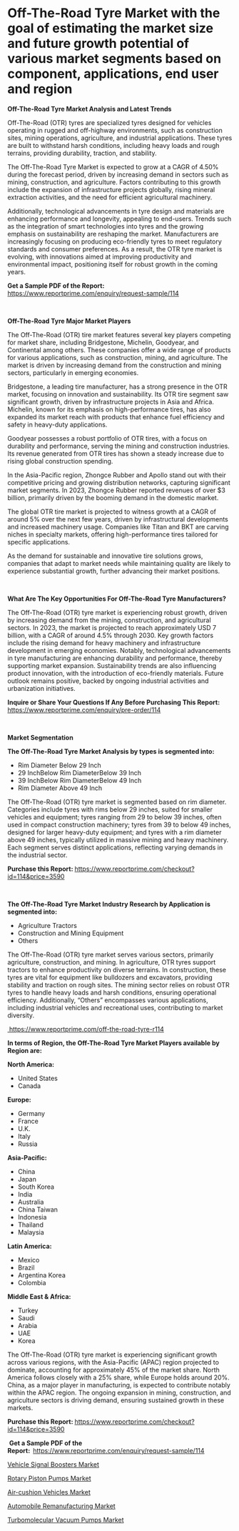 <p><h1>Off-The-Road Tyre Market with the goal of estimating the market size and future growth potential of various market segments based on component, applications, end user and region</h1></p><p><strong>Off-The-Road Tyre Market Analysis and Latest Trends</strong></p>
<p><p>Off-The-Road (OTR) tyres are specialized tyres designed for vehicles operating in rugged and off-highway environments, such as construction sites, mining operations, agriculture, and industrial applications. These tyres are built to withstand harsh conditions, including heavy loads and rough terrains, providing durability, traction, and stability. </p><p>The Off-The-Road Tyre Market is expected to grow at a CAGR of 4.50% during the forecast period, driven by increasing demand in sectors such as mining, construction, and agriculture. Factors contributing to this growth include the expansion of infrastructure projects globally, rising mineral extraction activities, and the need for efficient agricultural machinery. </p><p>Additionally, technological advancements in tyre design and materials are enhancing performance and longevity, appealing to end-users. Trends such as the integration of smart technologies into tyres and the growing emphasis on sustainability are reshaping the market. Manufacturers are increasingly focusing on producing eco-friendly tyres to meet regulatory standards and consumer preferences. As a result, the OTR tyre market is evolving, with innovations aimed at improving productivity and environmental impact, positioning itself for robust growth in the coming years.</p></p>
<p><strong>Get a Sample PDF of the Report:&nbsp;</strong> <a href="https://www.reportprime.com/enquiry/request-sample/114">https://www.reportprime.com/enquiry/request-sample/114</a></p>
<p>&nbsp;</p>
<p><strong>Off-The-Road Tyre Major Market Players</strong></p>
<p><p>The Off-The-Road (OTR) tire market features several key players competing for market share, including Bridgestone, Michelin, Goodyear, and Continental among others. These companies offer a wide range of products for various applications, such as construction, mining, and agriculture. The market is driven by increasing demand from the construction and mining sectors, particularly in emerging economies.</p><p>Bridgestone, a leading tire manufacturer, has a strong presence in the OTR market, focusing on innovation and sustainability. Its OTR tire segment saw significant growth, driven by infrastructure projects in Asia and Africa. Michelin, known for its emphasis on high-performance tires, has also expanded its market reach with products that enhance fuel efficiency and safety in heavy-duty applications.</p><p>Goodyear possesses a robust portfolio of OTR tires, with a focus on durability and performance, serving the mining and construction industries. Its revenue generated from OTR tires has shown a steady increase due to rising global construction spending.</p><p>In the Asia-Pacific region, Zhongce Rubber and Apollo stand out with their competitive pricing and growing distribution networks, capturing significant market segments. In 2023, Zhongce Rubber reported revenues of over $3 billion, primarily driven by the booming demand in the domestic market.</p><p>The global OTR tire market is projected to witness growth at a CAGR of around 5% over the next few years, driven by infrastructural developments and increased machinery usage. Companies like Titan and BKT are carving niches in specialty markets, offering high-performance tires tailored for specific applications.</p><p>As the demand for sustainable and innovative tire solutions grows, companies that adapt to market needs while maintaining quality are likely to experience substantial growth, further advancing their market positions.</p></p>
<p>&nbsp;</p>
<p><strong>What Are The Key Opportunities For Off-The-Road Tyre Manufacturers?</strong></p>
<p><p>The Off-The-Road (OTR) tyre market is experiencing robust growth, driven by increasing demand from the mining, construction, and agricultural sectors. In 2023, the market is projected to reach approximately USD 7 billion, with a CAGR of around 4.5% through 2030. Key growth factors include the rising demand for heavy machinery and infrastructure development in emerging economies. Notably, technological advancements in tyre manufacturing are enhancing durability and performance, thereby supporting market expansion. Sustainability trends are also influencing product innovation, with the introduction of eco-friendly materials. Future outlook remains positive, backed by ongoing industrial activities and urbanization initiatives.</p></p>
<p><strong>Inquire or Share Your Questions If Any Before Purchasing This Report:</strong> <a href="https://www.reportprime.com/enquiry/pre-order/114">https://www.reportprime.com/enquiry/pre-order/114</a></p>
<p>&nbsp;</p>
<p><strong>Market Segmentation</strong></p>
<p><strong>The Off-The-Road Tyre Market Analysis by types is segmented into:</strong></p>
<p><ul><li>Rim Diameter Below 29 Inch</li><li>29 InchBelow Rim DiameterBelow 39 Inch</li><li>39 InchBelow Rim DiameterBelow 49 Inch</li><li>Rim Diameter Above 49 Inch</li></ul></p>
<p><p>The Off-The-Road (OTR) tyre market is segmented based on rim diameter. Categories include tyres with rims below 29 inches, suited for smaller vehicles and equipment; tyres ranging from 29 to below 39 inches, often used in compact construction machinery; tyres from 39 to below 49 inches, designed for larger heavy-duty equipment; and tyres with a rim diameter above 49 inches, typically utilized in massive mining and heavy machinery. Each segment serves distinct applications, reflecting varying demands in the industrial sector.</p></p>
<p><strong>Purchase this Report:&nbsp;</strong><a href="https://www.reportprime.com/checkout?id=114&price=3590">https://www.reportprime.com/checkout?id=114&price=3590</a></p>
<p>&nbsp;</p>
<p><strong>The Off-The-Road Tyre Market Industry Research by Application is segmented into:</strong></p>
<p><ul><li>Agriculture Tractors</li><li>Construction and Mining Equipment</li><li>Others</li></ul></p>
<p><p>The Off-The-Road (OTR) tyre market serves various sectors, primarily agriculture, construction, and mining. In agriculture, OTR tyres support tractors to enhance productivity on diverse terrains. In construction, these tyres are vital for equipment like bulldozers and excavators, providing stability and traction on rough sites. The mining sector relies on robust OTR tyres to handle heavy loads and harsh conditions, ensuring operational efficiency. Additionally, “Others” encompasses various applications, including industrial vehicles and recreational uses, contributing to market diversity.</p></p>
<p><a href="https://www.reportprime.com/off-the-road-tyre-r114">&nbsp;https://www.reportprime.com/off-the-road-tyre-r114</a></p>
<p><strong>In terms of Region, the Off-The-Road Tyre Market Players available by Region are:</strong></p>
<p>
    <p> <strong> North America: </strong>
        <ul>
            <li>United States</li>
            <li>Canada</li>
        </ul>
        </p> 
    <p> <strong> Europe: </strong>
        <ul>
            <li>Germany</li>
            <li>France</li>
            <li>U.K.</li>
            <li>Italy</li>
            <li>Russia</li>
        </ul>
        </p> 
    <p> <strong> Asia-Pacific: </strong>
        <ul>
            <li>China</li>
            <li>Japan</li>
            <li>South Korea</li>
            <li>India</li>
            <li>Australia</li>
            <li>China Taiwan</li>
            <li>Indonesia</li>
            <li>Thailand</li>
            <li>Malaysia</li>
        </ul>
        </p> 
    <p> <strong> Latin America: </strong>
        <ul>
            <li>Mexico</li>
            <li>Brazil</li>
            <li>Argentina Korea</li>
            <li>Colombia</li>
        </ul>
        </p> 
    <p> <strong> Middle East & Africa: </strong>
        <ul>
            <li>Turkey</li>
            <li>Saudi</li>
            <li>Arabia</li>
            <li>UAE</li>
            <li>Korea</li>
        </ul>
    </p>
    </p>
<p><p>The Off-The-Road (OTR) tyre market is experiencing significant growth across various regions, with the Asia-Pacific (APAC) region projected to dominate, accounting for approximately 45% of the market share. North America follows closely with a 25% share, while Europe holds around 20%. China, as a major player in manufacturing, is expected to contribute notably within the APAC region. The ongoing expansion in mining, construction, and agriculture sectors is driving demand, ensuring sustained growth in these markets.</p></p>
<p><strong>Purchase this Report: </strong><a href="https://www.reportprime.com/checkout?id=114&price=3590">https://www.reportprime.com/checkout?id=114&price=3590</a></p>
<p>&nbsp;<strong>Get a Sample PDF of the Report:&nbsp;&nbsp;</strong><a href="https://www.reportprime.com/enquiry/request-sample/114">https://www.reportprime.com/enquiry/request-sample/114</a></p>
<p><strong></strong></p>
<p><p><a href="https://issuu.com/reportprime-2/docs/vehicle-signal-boosters-market-size_432ccccc3f53ac">Vehicle Signal Boosters Market</a></p><p><a href="https://medium.com/@shanierohan_50883/rotary-piston-pumps-industry-sector-market-dynamics-and-future-scenarios-2024-2031-2864db8ee982">Rotary Piston Pumps Market</a></p><p><a href="https://github.com/julyju69/Market-Research-Report-List-5/blob/main/air-cushion-vehicles-market.md">Air-cushion Vehicles Market</a></p><p><a href="https://github.com/nathandecarvalho/Market-Research-Report-List-5/blob/main/automobile-remanufacturing-market.md">Automobile Remanufacturing Market</a></p><p><a href="https://medium.com/@shanierohan_50883/turbomolecular-vacuum-pumps-market-trends-a-detailed-study-of-its-market-segmentation-and-9d147304e9b1">Turbomolecular Vacuum Pumps Market</a></p></p>